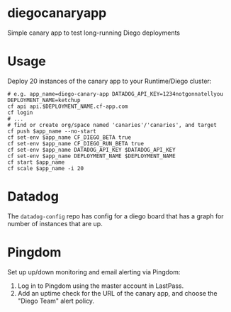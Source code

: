 diegocanaryapp
==============

Simple canary app to test long-running Diego deployments

Usage
=====

Deploy 20 instances of the canary app to your Runtime/Diego cluster:

```
# e.g. app_name=diego-canary-app DATADOG_API_KEY=1234notgonnatellyou DEPLOYMENT_NAME=ketchup
cf api api.$DEPLOYMENT_NAME.cf-app.com
cf login
# ...
# find or create org/space named 'canaries'/'canaries', and target
cf push $app_name --no-start
cf set-env $app_name CF_DIEGO_BETA true
cf set-env $app_name CF_DIEGO_RUN_BETA true
cf set-env $app_name DATADOG_API_KEY $DATADOG_API_KEY
cf set-env $app_name DEPLOYMENT_NAME $DEPLOYMENT_NAME
cf start $app_name
cf scale $app_name -i 20
```

Datadog
=======

The `datadog-config` repo has config for a diego board that has a graph for number of instances that are up.

Pingdom
=======

Set up up/down monitoring and email alerting via Pingdom:

1. Log in to Pingdom using the master account in LastPass.
2. Add an uptime check for the URL of the canary app, and choose the "Diego Team" alert policy.
